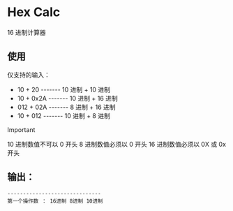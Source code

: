 # Hex Calc
16 进制计算器

## 使用
仅支持的输入：
- 10 +   20 ------- 10 进制 + 10 进制
- 10 + 0x2A ------- 10 进制 + 16 进制
- 012 + 02A ------- 8  进制 + 16 进制
- 10 +  012 ------- 10 进制 + 8 进制

> [!IMPORTANT]
> 10 进制数值不可以 0 开头
> 8  进制数值必须以 0 开头
> 16 进制数值必须以 0X 或 0x 开头

## 输出：
```shell
------------------------------
第一个操作数 ： 16进制 8进制 10进制
```


